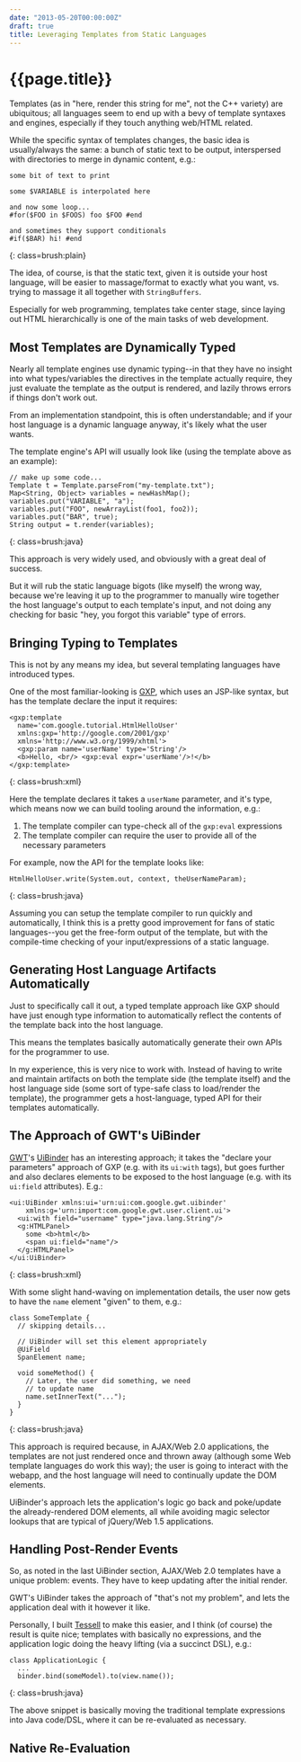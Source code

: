 ```yaml
---
date: "2013-05-20T00:00:00Z"
draft: true
title: Leveraging Templates from Static Languages
---
```


{{page.title}}
==============

Templates (as in "here, render this string for me", not the C++ variety) are ubiquitous; all languages seem to end up with a bevy of template syntaxes and engines, especially if they touch anything web/HTML related.

While the specific syntax of templates changes, the basic idea is usually/always the same: a bunch of static text to be output, interspersed with directories to merge in dynamic content, e.g.:

    some bit of text to print

    some $VARIABLE is interpolated here

    and now some loop...
    #for($FOO in $FOOS) foo $FOO #end

    and sometimes they support conditionals
    #if($BAR) hi! #end
{: class=brush:plain}

The idea, of course, is that the static text, given it is outside your host language, will be easier to massage/format to exactly what you want, vs. trying to massage it all together with `StringBuffers`.

Especially for web programming, templates take center stage, since laying out HTML hierarchically is one of the main tasks of web development.

Most Templates are Dynamically Typed
------------------------------------

Nearly all template engines use dynamic typing--in that they have no insight into what types/variables the directives in the template actually require, they just evaluate the template as the output is rendered, and lazily throws errors if things don't work out.

From an implementation standpoint, this is often understandable; and if your host language is a dynamic language anyway, it's likely what the user wants.

The template engine's API will usually look like (using the template above as an example):

    // make up some code...
    Template t = Template.parseFrom("my-template.txt");
    Map<String, Object> variables = newHashMap();
    variables.put("VARIABLE", "a");
    variables.put("FOO", newArrayList(foo1, foo2));
    variables.put("BAR", true);
    String output = t.render(variables);
{: class=brush:java}

This approach is very widely used, and obviously with a great deal of success.

But it will rub the static language bigots (like myself) the wrong way, because we're leaving it up to the programmer to manually wire together the host language's output to each template's input, and not doing any checking for basic "hey, you forgot this variable" type of errors.

Bringing Typing to Templates
----------------------------

This is not by any means my idea, but several templating languages have introduced types.

One of the most familiar-looking is [GXP](https://code.google.com/p/gxp/), which uses an JSP-like syntax, but has the template declare the input it requires:


    <gxp:template
      name='com.google.tutorial.HtmlHelloUser'
      xmlns:gxp='http://google.com/2001/gxp'
      xmlns='http://www.w3.org/1999/xhtml'>
      <gxp:param name='userName' type='String'/>
      <b>Hello, <br/> <gxp:eval expr='userName'/>!</b>
    </gxp:template>
{: class=brush:xml}

Here the template declares it takes a `userName` parameter, and it's type, which means now we can build tooling around the information, e.g.:

1. The template compiler can type-check all of the `gxp:eval` expressions
2. The template compiler can require the user to provide all of the necessary parameters

For example, now the API for the template looks like:

    HtmlHelloUser.write(System.out, context, theUserNameParam);
{: class=brush:java}

Assuming you can setup the template compiler to run quickly and automatically, I think this is a pretty good improvement for fans of static languages--you get the free-form output of the template, but with the compile-time checking of your input/expressions of a static language.

Generating Host Language Artifacts Automatically
------------------------------------------------

Just to specifically call it out, a typed template approach like GXP should have just enough type information to automatically reflect the contents of the template back into the host language.

This means the templates basically automatically generate their own APIs for the programmer to use.

In my experience, this is very nice to work with. Instead of having to write and maintain artifacts on both the template side (the template itself) and the host language side (some sort of type-safe class to load/render the template), the programmer gets a host-language, typed API for their templates automatically.

The Approach of GWT's UiBinder
------------------------------

[GWT](https://developers.google.com/web-toolkit/)'s [UiBinder](https://developers.google.com/web-toolkit/doc/latest/DevGuideUiBinder) has an interesting approach; it takes the "declare your parameters" approach of GXP (e.g. with its `ui:with` tags), but goes further and also declares elements to be exposed to the host language (e.g. with its `ui:field` attributes). E.g.:

    <ui:UiBinder xmlns:ui='urn:ui:com.google.gwt.uibinder'
        xmlns:g='urn:import:com.google.gwt.user.client.ui'>
      <ui:with field="username" type="java.lang.String"/>
      <g:HTMLPanel>
        some <b>html</b>
        <span ui:field="name"/>
      </g:HTMLPanel>
    </ui:UiBinder>
{: class=brush:xml}

With some slight hand-waving on implementation details, the user now gets to have the `name` element "given" to them, e.g.:

    class SomeTemplate {
      // skipping details...

      // UiBinder will set this element appropriately
      @UiField
      SpanElement name;

      void someMethod() {
        // Later, the user did something, we need
        // to update name
        name.setInnerText("...");
      }
    }
{: class=brush:java}

This approach is required because, in AJAX/Web 2.0 applications, the templates are not just rendered once and thrown away (although some Web template languages do work this way); the user is going to interact with the webapp, and the host language will need to continually update the DOM elements.

UiBinder's approach lets the application's logic go back and poke/update the already-rendered DOM elements, all while avoiding magic selector lookups that are typical of jQuery/Web 1.5 applications.

Handling Post-Render Events
---------------------------

So, as noted in the last UiBinder section, AJAX/Web 2.0 templates have a unique problem: events. They have to keep updating after the initial render.

GWT's UiBinder takes the approach of "that's not my problem", and lets the application deal with it however it like.

Personally, I built [Tessell](http://www.tessell.org) to make this easier, and I think (of course) the result is quite nice; templates with basically no expressions, and the application logic doing the heavy lifting (via a succinct DSL), e.g.:

    class ApplicationLogic {
      ...
      binder.bind(someModel).to(view.name());
{: class=brush:java}

The above snippet is basically moving the traditional template expressions into Java code/DSL, where it can be re-evaluated as necessary.

Native Re-Evaluation
--------------------






